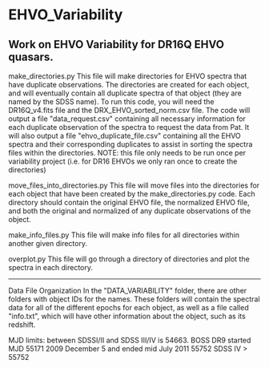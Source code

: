 # EHVO_Variability
Work on EHVO Variability for DR16Q EHVO quasars.
---
make_directories.py
    This file will make directories for EHVO spectra that have duplicate observations. The directories are created for each object, and will eventually contain all duplicate spectra of that object (they are named by the SDSS name).
    To run this code, you will need the DR16Q_v4.fits file and the DRX_EHVO_sorted_norm.csv file.
    The code will output a file "data_request.csv" containing all necessary information for each duplicate observation of the spectra to request the data from Pat. 
    It will also output a file "ehvo_duplicate_file.csv" containing all the EHVO spectra and their corresponding duplicates to assist in sorting the spectra files within the directories. 
    NOTE: this file only needs to be run once per variability project (i.e. for DR16 EHVOs we only ran once to create the directories)
    
move_files_into_directories.py
    This file will move files into the directories for each object that have been created by the make_directories.py code. Each directory should contain the original EHVO file, the normalized EHVO file, and both the original and normalized of any duplicate observations of the object. 

make_info_files.py
    This file will make info files for all directories within another given directory.

overplot.py
    This file will go through a directory of directories and plot the spectra
    in each directory.

---
Data File Organization
    In the "DATA_VARIABILITY" folder, there are other folders with object IDs 
    for the names. These folders will contain the spectral data for all of the
    different epochs for each object, as well as a file called "info.txt",
    which will have other information about the object, such as its redshift.

MJD limits:
between SDSSI/II and SDSS III/IV is 54663.
BOSS DR9 started MJD 55171 2009 December 5 and ended mid July 2011 55752
SDSS IV > 55752

